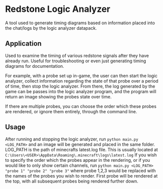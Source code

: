 # Redstone Logic Analyzer
A tool used to generate timing diagrams based on information placed into the chat/logs by the logic analyzer datapack.

## Application
Used to examine the timing of various redstone signals after they have already run. Useful for troubleshooting or even just generating timing diagrams for documentation.

For example, with a probe set up in-game, the user can then start the logic analyzer, collect information regarding the state of that probe over a period of time, then stop the logic analyzer.
From there, the log generated by the game can be passes into the logic analyzer program, and the program will return an image showing the probes state over time.

If there are multiple probes, you can choose the order which these probes are rendered, or ignore them entirely, through the command line.


## Usage
After running and stopping the logic analyzer, run `python main.py <LOG_PATH>` and an image will be generated and placed in the same folder.
LOG_PATH is the path of minecrafts latest.log file. This is usually located at `C:\Users\<USER>\AppData\Roaming\.minecraft\logs\latest.log`
If you wish to specify the order which the probes appear in the rendering, or if you would like to only show certain channels, 
run `python main.py <LOG_PATH> "probe 1" "probe 2" "probe 3"` where probe 1,2,3 would be replaced with the names of the probes you wish to render.
First probe will be rendered at the top, with all subsequent probes being rendered further down.
